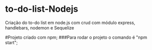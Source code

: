 # to-do-list-Nodejs
Criação do to-do list em node.js com crud com módulo express, handlebars, nodemon e Sequelize

#Projeto criado com npm;
###Para rodar o projeto o comando é "npm start";
